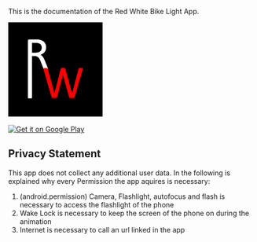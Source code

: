 This is the documentation of the Red White Bike Light App.

![Cover](/images/coverRedWhite.png)

<a href='https://play.google.com/store/apps/details?id=jerandomtech.red_white&pcampaignid=pcampaignidMKT-Other-global-all-co-prtnr-py-PartBadge-Mar2515-1'><img width="192" alt='Get it on Google Play' src='https://play.google.com/intl/en_us/badges/static/images/badges/en_badge_web_generic.png'/></a>

## Privacy Statement

This app does not collect any additional user data. In the following is explained why every Permission the app aquires is necessary:

1. (android.permission) Camera, Flashlight, autofocus and flash is necessary to access the flashlight of the phone
2. Wake Lock is necessary to keep the screen of the phone on during the animation
3. Internet is necessary to call an url linked in the app